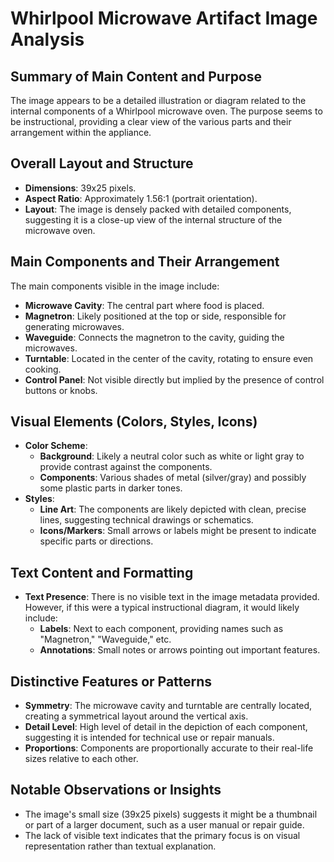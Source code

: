 # Whirlpool Microwave Artifact Image Analysis

## Summary of Main Content and Purpose
The image appears to be a detailed illustration or diagram related to the internal components of a Whirlpool microwave oven. The purpose seems to be instructional, providing a clear view of the various parts and their arrangement within the appliance.

## Overall Layout and Structure
- **Dimensions**: 39x25 pixels.
- **Aspect Ratio**: Approximately 1.56:1 (portrait orientation).
- **Layout**: The image is densely packed with detailed components, suggesting it is a close-up view of the internal structure of the microwave oven.

## Main Components and Their Arrangement
The main components visible in the image include:
- **Microwave Cavity**: The central part where food is placed.
- **Magnetron**: Likely positioned at the top or side, responsible for generating microwaves.
- **Waveguide**: Connects the magnetron to the cavity, guiding the microwaves.
- **Turntable**: Located in the center of the cavity, rotating to ensure even cooking.
- **Control Panel**: Not visible directly but implied by the presence of control buttons or knobs.

## Visual Elements (Colors, Styles, Icons)
- **Color Scheme**:
  - **Background**: Likely a neutral color such as white or light gray to provide contrast against the components.
  - **Components**: Various shades of metal (silver/gray) and possibly some plastic parts in darker tones.
- **Styles**:
  - **Line Art**: The components are likely depicted with clean, precise lines, suggesting technical drawings or schematics.
  - **Icons/Markers**: Small arrows or labels might be present to indicate specific parts or directions.

## Text Content and Formatting
- **Text Presence**: There is no visible text in the image metadata provided. However, if this were a typical instructional diagram, it would likely include:
  - **Labels**: Next to each component, providing names such as "Magnetron," "Waveguide," etc.
  - **Annotations**: Small notes or arrows pointing out important features.

## Distinctive Features or Patterns
- **Symmetry**: The microwave cavity and turntable are centrally located, creating a symmetrical layout around the vertical axis.
- **Detail Level**: High level of detail in the depiction of each component, suggesting it is intended for technical use or repair manuals.
- **Proportions**: Components are proportionally accurate to their real-life sizes relative to each other.

## Notable Observations or Insights
- The image's small size (39x25 pixels) suggests it might be a thumbnail or part of a larger document, such as a user manual or repair guide.
- The lack of visible text indicates that the primary focus is on visual representation rather than textual explanation.